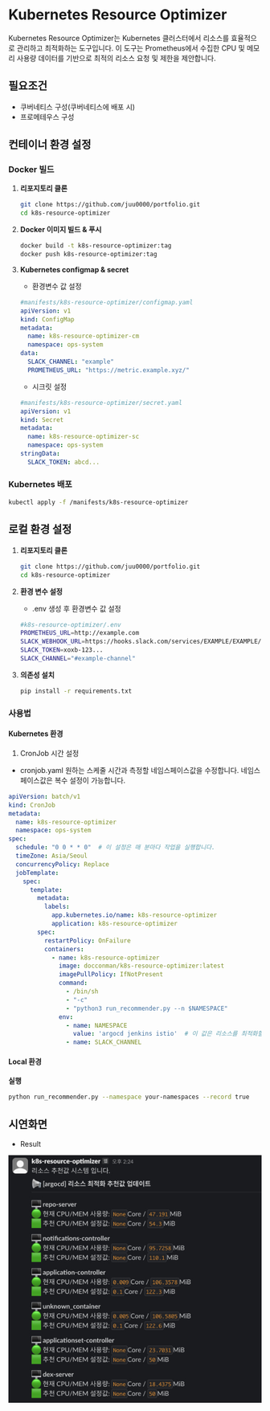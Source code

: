 # Kubernetes Resource Optimizer

Kubernetes Resource Optimizer는 Kubernetes 클러스터에서 리소스를 효율적으로 관리하고 최적화하는 도구입니다. 이 도구는 Prometheus에서 수집한 CPU 및 메모리 사용량 데이터를 기반으로 최적의 리소스 요청 및 제한을 제안합니다.

## 필요조건
* 쿠버네티스 구성(쿠버네티스에 배포 시)
* 프로메테우스 구성

## 컨테이너 환경 설정

### Docker 빌드

1. **리포지토리 클론**
   ```bash
   git clone https://github.com/juu0000/portfolio.git
   cd k8s-resource-optimizer
   ```

2. **Docker 이미지 빌드 & 푸시**
   ```bash
   docker build -t k8s-resource-optimizer:tag
   docker push k8s-resource-optimizer:tag
   ```

3. **Kubernetes configmap & secret**
   * 환경변수 값 설정
    ```yaml
    #manifests/k8s-resource-optimizer/configmap.yaml
    apiVersion: v1
    kind: ConfigMap
    metadata:
      name: k8s-resource-optimizer-cm
      namespace: ops-system
    data:
      SLACK_CHANNEL: "example"
      PROMETHEUS_URL: "https://metric.example.xyz/"
    ```

     * 시크릿 설정
    ```yaml
    #manifests/k8s-resource-optimizer/secret.yaml
    apiVersion: v1
    kind: Secret
    metadata:
      name: k8s-resource-optimizer-sc
      namespace: ops-system
    stringData:
      SLACK_TOKEN: abcd...
    ```

### Kubernetes 배포
```bash
kubectl apply -f /manifests/k8s-resource-optimizer
```

## 로컬 환경 설정

1. **리포지토리 클론**
   ```bash
   git clone https://github.com/juu0000/portfolio.git
   cd k8s-resource-optimizer
   ```

2. **환경 변수 설정**
     * .env 생성 후 환경변수 값 설정 
      ```bash
      #k8s-resource-optimizer/.env
      PROMETHEUS_URL=http://example.com
      SLACK_WEBHOOK_URL=https://hooks.slack.com/services/EXAMPLE/EXAMPLE/EXAMPLE
      SLACK_TOKEN=xoxb-123...
      SLACK_CHANNEL="#example-channel"
      ```

3. **의존성 설치**
   ```bash
   pip install -r requirements.txt
   ```

### 사용법
#### Kubernetes 환경
1. CronJob 시간 설정
* cronjob.yaml
원하는 스케줄 시간과 측정할 네임스페이스값을 수정합니다.
네임스페이스값은 복수 설정이 가능합니다.

```yaml
apiVersion: batch/v1
kind: CronJob
metadata:
  name: k8s-resource-optimizer
  namespace: ops-system
spec:
  schedule: "0 0 * * 0"  # 이 설정은 매 분마다 작업을 실행합니다.
  timeZone: Asia/Seoul
  concurrencyPolicy: Replace
  jobTemplate:
    spec:
      template:
        metadata:
          labels:
            app.kubernetes.io/name: k8s-resource-optimizer
            application: k8s-resource-optimizer
        spec:
          restartPolicy: OnFailure
          containers:
            - name: k8s-resource-optimizer
              image: docconman/k8s-resource-optimizer:latest
              imagePullPolicy: IfNotPresent
              command:
                - /bin/sh
                - "-c"
                - "python3 run_recommender.py --n $NAMESPACE"
              env:
                - name: NAMESPACE
                  value: 'argocd jenkins istio'  # 이 값은 리소스를 최적화할 Kubernetes 네임스페이스를 지정합니다.
                - name: SLACK_CHANNEL
```

#### Local 환경
**실행**
   ```bash
   python run_recommender.py --namespace your-namespaces --record true
   ```

## 시연화면

* Result

![image](./images/k8s-resource.jpg "측정결과")